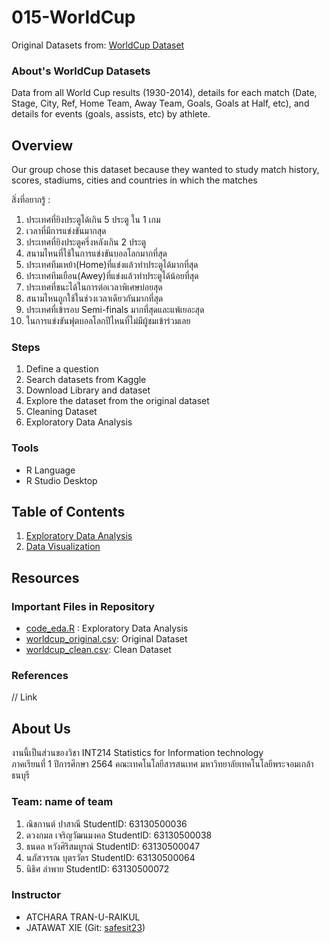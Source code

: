 # 015-WorldCup

Original Datasets from: [WorldCup Dataset](https://www.kaggle.com/mysarahmadbhat/world-cup?select=WorldCupMatches.csv)

### About's WorldCup Datasets

Data from all World Cup results (1930-2014), details for each match (Date, Stage, City, Ref, Home Team, Away Team, Goals, Goals at Half, etc), and details for events (goals, assists, etc) by athlete.

## Overview

Our group chose this dataset because they wanted to study match history, scores, stadiums, cities and countries in which the matches

สิ่งที่อยากรู้ :

1.  ประเทศที่ยิงประตูได้เกิน 5 ประตู ใน 1 เกม
2.  เวลาที่มีการแข่งขันมากสุด
3.  ประเทศที่ยิงประตูครึ่งหลังเกิน 2 ประตู
4.  สนามไหนที่ใช้ในการแข่งขันบอลโลกมากที่สุด
5.  ประเทศทีมเหย้า(Home)ที่แข่งแล้วทำประตูได้มากที่สุด
6.  ประเทศทีมเยือน(Awey)ที่แข่งแล้วทำประตูได้น้อยที่สุด
7.  ประเทศที่ชนะได้ในการต่อเวลาพิเศษบ่อยสุด
8.  สนามไหนถูกใช้ในช่วงเวลาเดียวกันมากที่สุด
9.  ประเทศที่เข้ารอบ Semi-finals มากที่สุดและแพ้เยอะสุด
10. ในการแข่งขันฟุตบอลโลกปีไหนที่ไม่มีผู้ชมเข้าร่วมเลย


### Steps

1. Define a question
2. Search datasets from Kaggle
3. Download Library and dataset
4. Explore the dataset from the original dataset
5. Cleaning Dataset
6. Exploratory Data Analysis

### Tools

- R Language
- R Studio Desktop

## Table of Contents

1. [Exploratory Data Analysis](./01_explore.md)
2. [Data Visualization]()

## Resources

### Important Files in Repository

- [code_eda.R](./code_eda.R) : Exploratory Data Analysis
- [worldcup_original.csv](./WorldCupMatches.csv): Original Dataset
- [worldcup_clean.csv](./worldcupclean.csv): Clean Dataset

### References

// Link

## About Us

งานนี้เป็นส่วนของวิชา INT214 Statistics for Information technology <br/> ภาคเรียนที่ 1 ปีการศึกษา 2564 คณะเทคโนโลยีสารสนเทศ มหาวิทยาลัยเทคโนโลยีพระจอมเกล้าธนบุรี

### Team: name of team

1. ณิชกานต์ ปาสาณี StudentID: 63130500036
2. ดวงกมล เจริญวัฒนมงคล StudentID: 63130500038
3. ธนดล หวังศิริสมบูรณ์ StudentID: 63130500047
4. นภัสวรรณ บุตรวัตร StudentID: 63130500064
5. นิธิศ ลำพาย StudentID: 63130500072

### Instructor

- ATCHARA TRAN-U-RAIKUL
- JATAWAT XIE (Git: [safesit23](https://github.com/safesit23))
